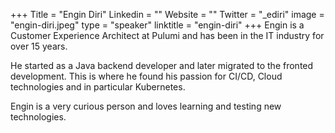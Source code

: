 +++
Title = "Engin Diri"
Linkedin = ""
Website = ""
Twitter = "_ediri"
image = "engin-diri.jpeg"
type = "speaker"
linktitle = "engin-diri"
+++
Engin is a Customer Experience Architect at Pulumi and has been in the IT industry for over 15 years. 

He started as a Java backend developer and later migrated to the fronted development. This is where he found his passion for CI/CD, Cloud technologies and in particular Kubernetes. 

Engin is a very curious person and loves learning and testing new technologies.